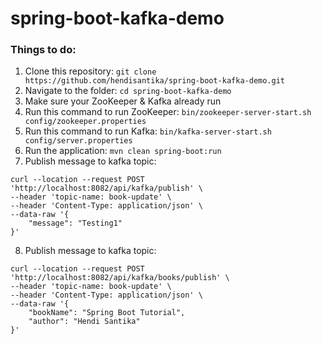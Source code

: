 # spring-boot-kafka-demo

### Things to do:

1. Clone this repository: `git clone https://github.com/hendisantika/spring-boot-kafka-demo.git`
2. Navigate to the folder: `cd spring-boot-kafka-demo`
3. Make sure your ZooKeeper & Kafka already run
4. Run this command to run ZooKeeper: `bin/zookeeper-server-start.sh config/zookeeper.properties`
5. Run this command to run Kafka: `bin/kafka-server-start.sh config/server.properties`
6. Run the application: `mvn clean spring-boot:run`
7. Publish message to kafka topic:

```shell
curl --location --request POST 'http://localhost:8082/api/kafka/publish' \
--header 'topic-name: book-update' \
--header 'Content-Type: application/json' \
--data-raw '{
    "message": "Testing1"
}'
```

8. Publish message to kafka topic:

```shell
curl --location --request POST 'http://localhost:8082/api/kafka/books/publish' \
--header 'topic-name: book-update' \
--header 'Content-Type: application/json' \
--data-raw '{
    "bookName": "Spring Boot Tutorial",
    "author": "Hendi Santika"
}'
```
